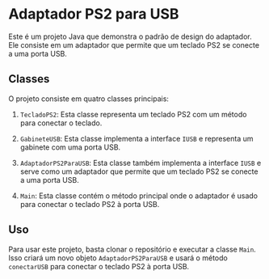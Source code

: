 # Adaptador PS2 para USB

Este é um projeto Java que demonstra o padrão de design do adaptador. Ele consiste em um adaptador que permite que um teclado PS2 se conecte a uma porta USB.

## Classes

O projeto consiste em quatro classes principais:

1. `TecladoPS2`: Esta classe representa um teclado PS2 com um método para conectar o teclado.

2. `GabineteUSB`: Esta classe implementa a interface `IUSB` e representa um gabinete com uma porta USB.

3. `AdaptadorPS2ParaUSB`: Esta classe também implementa a interface `IUSB` e serve como um adaptador que permite que um teclado PS2 se conecte a uma porta USB.

4. `Main`: Esta classe contém o método principal onde o adaptador é usado para conectar o teclado PS2 à porta USB.

## Uso

Para usar este projeto, basta clonar o repositório e executar a classe `Main`. Isso criará um novo objeto `AdaptadorPS2ParaUSB` e usará o método `conectarUSB` para conectar o teclado PS2 à porta USB.
